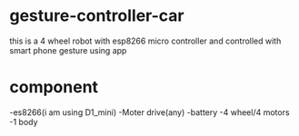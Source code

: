 # gesture-controller-car
this is a 4 wheel robot with esp8266 micro controller and controlled with smart phone gesture using app

# component 
-es8266(i am using D1_mini)
-Moter drive(any)
-battery
-4 wheel/4 motors
-1 body
